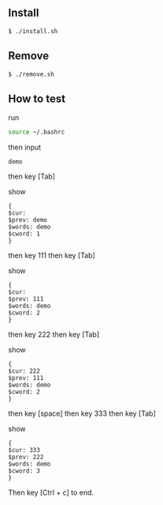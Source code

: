 

## Install

``` sh
$ ./install.sh
```


## Remove

``` sh
$ ./remove.sh
```


## How to test

run

``` sh
source ~/.bashrc
```

then input

```
demo
```

then key [Tab]

show

```
{
$cur:
$prev: demo
$words: demo
$cword: 1
}

```

then key 111
then key [Tab]

show

```
{
$cur:
$prev: 111
$words: demo
$cword: 2
}

```

then key 222
then key [Tab]

show

```
{
$cur: 222
$prev: 111
$words: demo
$cword: 2
}

```

then key [space]
then key 333
then key [Tab]

show

```
{
$cur: 333
$prev: 222
$words: demo
$cword: 3
}

```

Then key [Ctrl + c] to end.
